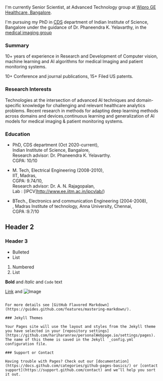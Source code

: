 I'm currently Senior Scientist, at Advanced Technology group at [Wipro GE Healthcare, Bangalore](https://www.gehealthcare.in/).

I'm  pursuing my PhD in [CDS](https://cds.iisc.ac.in/) department of Indian Institute of Science, Bangalore under the guidance of Dr. Phaneendra K. Yelavarthy, in the [medical imaging group](http://cds.iisc.ac.in/faculty/phani/MIG/index.html#:~:text=Medical%20Imaging%20Group%20(MIG)%20is,medical%20image%20computing%20and%20analysis.)
### Summary

10+ years of experience in Research and Development of Computer vision, machine 
learning and AI algorithms for medical Imaging and patient monitoring systems. 

10+ Conference and journal publications, 15+ Filed US patents. 

### Research Interests

Technologies at the intersection of advanced AI techniques and domain-specific 
knowledge for challenging and relevant healthcare analytics problems. Recent research in 
methods for adapting deep learning methods across domains and devices,continuous learning and generalization of AI models for medical imaging & patient monitoring systems.


### Education
- PhD, CDS department (Oct 2020-current), <br/> Indian Institute of Science, Bangalore, <br/> Research advisor: Dr. Phaneendra K. Yelavarthy. <br/>CGPA: 10/10 
    
- M. Tech, Electrical Engineering (2008-2010),<br/> IIT, Madras, <br/> CGPA: 9.74/10, <br/> Research advisor: Dr. A. N. Rajagopalan, <br> Lab : [IPCV]http://www.ee.iitm.ac.in/ipcvlab/)
    
- BTech., Electronics and communication Engineering (2004-2008), <br/>, Madras Institute of technology, Anna University, Chennai, <br/>CGPA :9.7/10 
## Header 2
### Header 3

- Bulleted
- List

1. Numbered
2. List

**Bold** and _Italic_ and `Code` text

[Link](url) and ![Image](src)
```

For more details see [GitHub Flavored Markdown](https://guides.github.com/features/mastering-markdown/).

### Jekyll Themes

Your Pages site will use the layout and styles from the Jekyll theme you have selected in your [repository settings](https://github.com/hariharanrav/personalWebpage.io/settings/pages). The name of this theme is saved in the Jekyll `_config.yml` configuration file.

### Support or Contact

Having trouble with Pages? Check out our [documentation](https://docs.github.com/categories/github-pages-basics/) or [contact support](https://support.github.com/contact) and we’ll help you sort it out.
